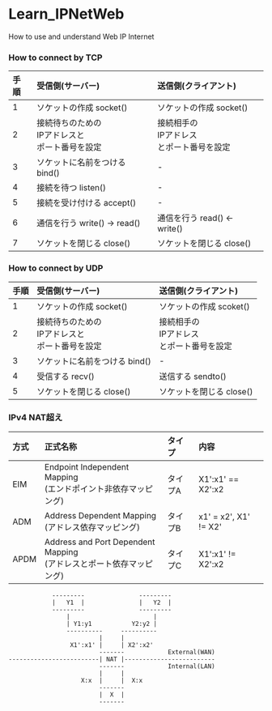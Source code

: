 # Learn_IPNetWeb
How to use and understand Web IP Internet


### How to connect by TCP
| 手順 | 受信側(サーバー) | 送信側(クライアント) |
| :-- | :-- | :-- |
| 1 | ソケットの作成 socket() | ソケットの作成 socket() |
| 2 | 接続待ちのための<br>IPアドレスと<br>ポート番号を設定 | 接続相手の<br>IPアドレス<br>とポート番号を設定 |
| 3 | ソケットに名前をつける bind() | - |
| 4 | 接続を待つ listen() | - |
| 5 | 接続を受け付ける accept() | - |
| 6 | 通信を行う write() -> read() |  通信を行う read() <- write() |
| 7 | ソケットを閉じる close() | ソケットを閉じる close() |


### How to connect by UDP
| 手順 | 受信側(サーバー) | 送信側(クライアント) |
| :-- | :-- | :-- |
| 1 | ソケットの作成 socket() | ソケットの作成 scoket() |
| 2 | 接続待ちのための<br>IPアドレスと<br>ポート番号を設定 | 接続相手の<br>IPアドレス<br>とポート番号を設定 |
| 3 | ソケットに名前をつける bind() | - |
| 4 | 受信する recv() | 送信する sendto() |
| 5 | ソケットを閉じる close() | ソケットを閉じる close() |


### IPv4 NAT超え
| 方式 | 正式名称 | タイプ | 内容 |
| :-- | :-- | :-- | :-- |
| EIM | Endpoint Independent Mapping <br>(エンドポイント非依存マッピング) | タイプA | X1':x1' == X2':x2 |
| ADM | Address Dependent Mapping <br>(アドレス依存マッピング) | タイプB | x1' = x2', X1' != X2' |
| APDM | Address and Port Dependent Mapping <br>(アドレスとポート依存マッピング) | タイプC | X1':x1' != X2':x2 |

```
            ---------               ---------
            |   Y1  |               |   Y2  |            
            ---------               ---------            
                |                       |                
                | Y1:y1           Y2:y2 |                
                ----------     ----------                
                         |     |                         
                 X1':x1' |     | X2':x2'                 
                         -------            External(WAN)
-------------------------| NAT |-------------------------
                         -------            Internal(LAN)
                         |     |                         
                    X:x  |     |  X:x
                         -------
                         |  X  |
                         -------
```

